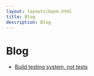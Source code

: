 ```yaml
---
layout: layouts/base.html
title: Blog
description: Blog
---
```


# Blog
- <a href="/content/blog/build-testing-system-not-tests/index.html">Build testing system, not tests</a>
